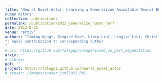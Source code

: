 ```yaml
---
title: "Neural Novel Actor: Learning a Generalized Animatable Neural Representation for
Human Actors"
collection: publications
permalink: /publication/2022_generalize_human_nerf
date: 2022-8-25
venue: "arxiv"
authors: "Yiming Wang*, Qingzhe Gao*, Libin Liu†, Lingjie Liu†, Christian Theobalt, Baoquan Chen†
*: equal contribution †: corresponding author
"
# uri: https://github.com/Talegqz/unsupervised_co_part_segmentation
arxiv: ''
# bibtex: 
pdf: ''
project: https://talegqz.github.io/neural_novel_actor
# teaser: /images/teaser_icml2021.PNG
---
```

<!-- coming soon! -->
